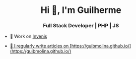 <h1 align="center">Hi 👋, I'm Guilherme</h1>
<h3 align="center">Full Stack Developer | PHP | JS</h3>

- 🔭 Work on <a href="https://invenis.com.br/" target="_blank" rel="noreferrer"> Invenis

- 📝 I regularly write articles on [https://guibmolina.github.io/](https://guibmolina.github.io/)

